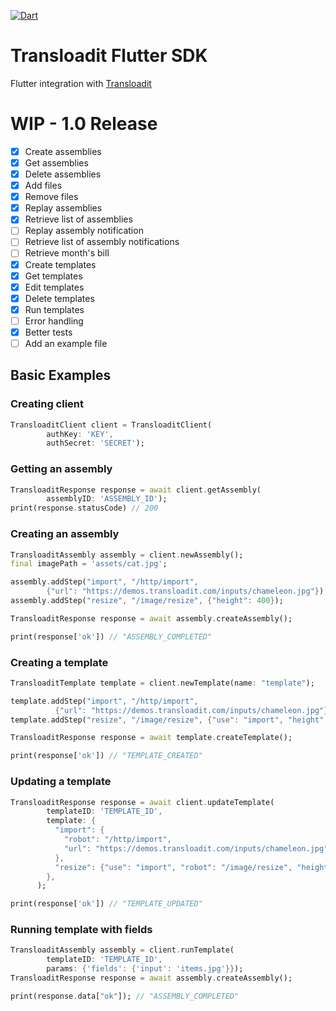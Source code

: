 [![Dart](https://github.com/Missing-Tech/transloadit-flutter-sdk/actions/workflows/dart.yml/badge.svg?branch=main)](https://github.com/Missing-Tech/transloadit-flutter-sdk/actions/workflows/dart.yml)

# Transloadit Flutter SDK

Flutter integration with [Transloadit](https://transloadit.com/)

# WIP - 1.0 Release

- [x] Create assemblies
- [x] Get assemblies
- [x] Delete assemblies
- [x] Add files
- [x] Remove files
- [x] Replay assemblies
- [x] Retrieve list of assemblies
- [ ] Replay assembly notification
- [ ] Retrieve list of assembly notifications
- [ ] Retrieve month's bill
- [x] Create templates
- [x] Get templates
- [x] Edit templates
- [x] Delete templates
- [x] Run templates
- [ ] Error handling
- [x] Better tests
- [ ] Add an example file

## Basic Examples

### Creating client
```dart
TransloaditClient client = TransloaditClient(
        authKey: 'KEY',
        authSecret: 'SECRET');
```

### Getting an assembly
```dart
TransloaditResponse response = await client.getAssembly(
        assemblyID: 'ASSEMBLY_ID');
print(response.statusCode) // 200
```

### Creating an assembly
```dart
TransloaditAssembly assembly = client.newAssembly();
final imagePath = 'assets/cat.jpg';

assembly.addStep("import", "/http/import",
        {"url": "https://demos.transloadit.com/inputs/chameleon.jpg"});
assembly.addStep("resize", "/image/resize", {"height": 400});

TransloaditResponse response = await assembly.createAssembly();

print(response['ok']) // "ASSEMBLY_COMPLETED"
```

### Creating a template
```dart
TransloaditTemplate template = client.newTemplate(name: "template");

template.addStep("import", "/http/import",
          {"url": "https://demos.transloadit.com/inputs/chameleon.jpg"});
template.addStep("resize", "/image/resize", {"use": "import", "height": 400});

TransloaditResponse response = await template.createTemplate();

print(response['ok']) // "TEMPLATE_CREATED"
```

### Updating a template
```dart
TransloaditResponse response = await client.updateTemplate(
        templateID: 'TEMPLATE_ID',
        template: {
          "import": {
            "robot": "/http/import",
            "url": "https://demos.transloadit.com/inputs/chameleon.jpg"
          },
          "resize": {"use": "import", "robot": "/image/resize", "height": 200}
        },
      );

print(response['ok']) // "TEMPLATE_UPDATED"
```

### Running template with fields
```dart
TransloaditAssembly assembly = client.runTemplate(
        templateID: 'TEMPLATE_ID', 
        params: {'fields': {'input': 'items.jpg'}});
TransloaditResponse response = await assembly.createAssembly();

print(response.data["ok"]); // "ASSEMBLY_COMPLETED"
```
